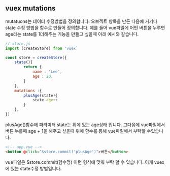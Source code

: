 ## vuex mutations 

mutatuons는 데이터 수정방법을 정의합니다. 오브젝트 항목을 만든 다음에 거기다 state 수정 방법을 함수로 만들어 정의합니다. 예를 들어 vue파일에 어떤 버튼을 누루면 age라는 state를 1더해주는 기능을 만들고 싶을때 아래 예시와 같습니다.

```js
// store.js
import (createStore) from 'vuex`

const store = createStore({
    state(){
        return {
            name : 'Lee',
            age : 20,
        }
    },
    mutations :{
        plusAge(state){
            state.age++
        }
    },
})
```

plusAge()함수에 파라미터 state는 위에 있는 age상태 입니다. 그다음에 vue파일에서 버튼 누를때 age + 1을 해주고 싶을때 위에 함수를 통해 vue파일에서 부탁할 수있습니다.

```html
<!-- app.vue -->
<button @click="$store.commit('plusAge')">버튼</button>
```

vue파일은 $store.commit(함수명) 이런 형식에 맞춰 부탁 할 수 있습니다. 이게 vuex에 있는 state수정 방법입니다.